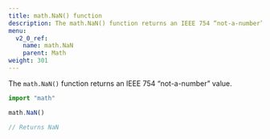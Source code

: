 ```yaml
---
title: math.NaN() function
description: The math.NaN() function returns an IEEE 754 “not-a-number” value.
menu:
  v2_0_ref:
    name: math.NaN
    parent: Math
weight: 301
---
```


The `math.NaN()` function returns an IEEE 754 “not-a-number” value.

```js
import "math"

math.NaN()

// Returns NaN
```
